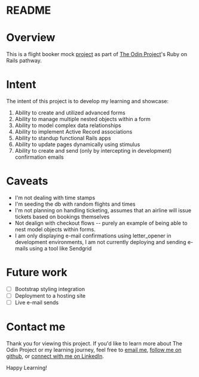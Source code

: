 # README

# Overview

This is a flight booker mock [project](https://www.theodinproject.com/lessons/ruby-on-rails-flight-booker) as part of [The Odin Project](https://www.theodinproject.com)'s Ruby on Rails pathway. 

# Intent
The intent of this project is to develop my learning and showcase:

1. Ability to create and utilized advanced forms
1. Ability to manage multiple nested objects within a form
1. Ability to model complex data relationships
2. Ability to implement Active Record associations
3. Ability to standup functional Rails apps
4. Ability to update pages dynamically using stimulus
4. Ability to create and send (only by intercepting in development) confirmation emails

# Caveats

* I'm not dealing with time stamps
* I'm seeding the db with random flights and times
* I'm not planning on handling ticketing, assumes that an airline will issue tickets based on bookings themselves
* Not dealign with checkout flows -- purely an example of being able to nest model objects within forms.
* I am only displaying e-mail confirmations using letter_opener in development environments, I am not currently deploying and sending e-mails using a tool like Sendgrid

# Future work
* [ ] Bootstrap styling integration
* [ ] Deployment to a hosting site
* [ ] Live e-mail sends

# Contact me
Thank you for viewing this project. If you'd like to learn more about The Odin Project or my learning journey, feel free to [email me](mailto:jonathan.m.meneses@gmail.com?subject=Private%20Events%20Project), [follow me on github](https://github.com/jonathanmeneses), or [connect with me on LinkedIn](https://www.linkedin.com/in/jonathan-m-meneses/). 

Happy Learning!


